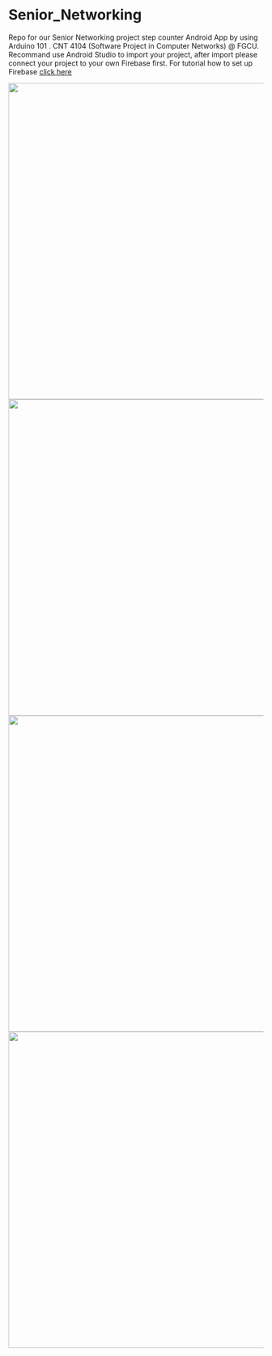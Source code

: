 # Senior_Networking
Repo for our Senior Networking project step counter Android App by using Arduino 101 . CNT 4104 (Software Project in Computer Networks) @ FGCU.  
Recommand use Android Studio to import your project, after import please connect your project to your own Firebase  first. For tutorial how to set up Firebase [click here](https://firebase.google.com/docs/android/setup)


<img src="https://i.imgur.com/7Z24FnW.png" width="600" height="625"> <img src="https://i.imgur.com/C4VOGD2.png" width="600" height="625">
<img src="https://i.imgur.com/uRs1d5M.png" width="600" height="625"> <img src="https://i.imgur.com/CWYD9Kc.png" width="600" height="625">
